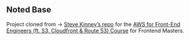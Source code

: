 ## Noted Base

Project cloned from ->  [Steve Kinney’s repo](https://github.com/stevekinney/noted-base) for the [AWS for Front-End Engineers (ft. S3, Cloudfront & Route 53) Course](https://frontendmasters.com/courses/aws-frontend-react/) for Frontend Masters.
